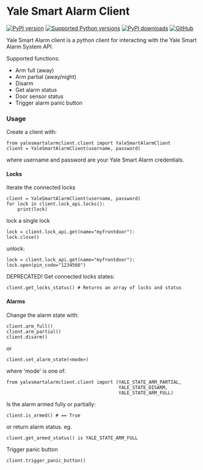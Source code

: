 # Yale Smart Alarm Client

[![PyPI version](https://img.shields.io/pypi/v/yalesmartalarmclient.svg?logo=pypi&logoColor=FFE873)](https://pypi.org/project/yalesmartalarmclient/)
[![Supported Python versions](https://img.shields.io/pypi/pyversions/yalesmartalarmclient.svg?logo=python&logoColor=FFE873)](https://pypi.org/project/yalesmartalarmclient/)
[![PyPI downloads](https://img.shields.io/pypi/dm/yalesmartalarmclient.svg)](https://yalesmartalarmclient.org/packages/yalesmartalarmclient)
[![GitHub](https://img.shields.io/github/license/hugovk/yalesmartalarmclient.svg)](LICENSE)

Yale Smart Alarm client is a python client for interacting with the Yale Smart Alarm System API.

Supported functions:
- Arm full (away)
- Arm partial (away/night)
- Disarm
- Get alarm status
- Door sensor status
- Trigger alarm panic button

### Usage
Create a client with:
```
from yalesmartalarmclient.client import YaleSmartAlarmClient
client = YaleSmartAlarmClient(username, password)
```
where username and password are your Yale Smart Alarm credentials.

#### Locks
Iterate the connected locks
```pyhon
client = YaleSmartAlarmClient(username, password)
for lock in client.lock_api.locks():
    print(lock)
```

lock a single lock
```pyhon
lock = client.lock_api.get(name="myfrontdoor"):
lock.close()
```

unlock:
```pyhon
lock = client.lock_api.get(name="myfrontdoor"):
lock.open(pin_code="1234566")
```

DEPRECATED! Get connected locks states:
```
client.get_locks_status() # Returns an array of locks and status
```


#### Alarms
Change the alarm state with:
```
client.arm_full()
client.arm_partial()
client.disarm()
```
or
```
client.set_alarm_state(<mode>)
```
where 'mode' is one of:
```
from yalesmartalarmclient.client import (YALE_STATE_ARM_PARTIAL,
                                         YALE_STATE_DISARM,
                                         YALE_STATE_ARM_FULL)
```

Is the alarm armed fully or partially:
```
client.is_armed() # == True
```

or return alarm status. eg.
```
client.get_armed_status() is YALE_STATE_ARM_FULL
```

Trigger panic button
```
client.trigger_panic_button()
```



